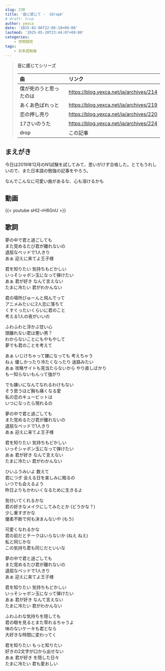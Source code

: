 ```yaml
---
slug: 230
title: '音に感じて - 《drop》'
# draft: true
author: yexca
date: '2025-02-06T22:06:10+09:00'
lastmod: '2025-05-20T23:44:07+09:00'
categories:
    - 学問探究
tags:
    - 日本語勉強
---
```


> **音に感じてシリーズ**
>
> | 曲 | リンク |
> |:-- | :-- |
> | 僕が死のうと思ったのは | <https://blog.yexca.net/ja/archives/214> |
> | あくあ色ぱれっと | <https://blog.yexca.net/ja/archives/219> |
> | 恋の押し売り | <https://blog.yexca.net/ja/archives/220> |
> | 17さいのうた | <https://blog.yexca.net/ja/archives/224> |
> | drop | この記事 |

## まえがき

今日は2019年12月のN1試験を試してみて、思いがけず合格した。とてもうれしいので、また日本語の勉強の記事をやろう。

なんでこんなに可愛い曲があるな、心も溶けるかも

## 動画

{{< youtube sHl2-rH6GnU >}}

## 歌詞

夢の中で君と過ごしても  
また覚めるたび君が離れないの  
退屈なベッドで1人きり  
あぁ 迎えに来てよ王子様

君を知りたい 気持ちもどかしい  
いっそシャボン玉になって弾けたい  
あぁ 君が好き なんて言えない  
たまに冷たい 君がわかんない

君の場所びゅーんと飛んでって  
アニメみたいに2人恋に落ちて  
くすぐったいくらいに君のこと  
考える1人の夜がいいの

ふわふわと浮かぶ甘い心  
頭離れない君は悪い男？  
わからないことにもやもやして  
夢でも君のことを考えて

あぁ いじけちゃって嫌になっても 考えちゃう  
ねぇ 優しかったり冷たくなったり 迷路みたい  
あぁ 攻略サイトも見当たらないから やり直しばかり  
もー知らないもんって強がり

でも嫌いになんてなれるわけもない  
そう思うほど胸も痛くなる愛  
私の恋のキュービットは  
いつになったら現れるの

夢の中で君と過ごしても  
また覚めるたび君が離れないの  
退屈なベッドで1人きり  
あぁ 迎えに来てよ王子様

君を知りたい 気持ちもどかしい  
いっそシャボン玉になって弾けたい  
あぁ 君が好き なんて言えない  
たまに冷たい 君がわかんない

ひいふうみいよ 数えて  
君につぎ 会える日を楽しみに眠るの  
いつでも会えるよう  
昨日よりもかわいくなるために生きるよ

気付いてくれるかな  
君の好きなメイクにしてみたとか (どうかな？)  
少し重すぎかな  
優柔不断で何も決まんないや (もう)

可愛くなれるかな  
君の前だとチークはいらないか (ねえ ねえ)  
私と同じかな  
この気持ち君も同じだといいな

夢の中で君と過ごしても  
また覚めるたび君が離れないの  
退屈なベッドで1人きり  
あぁ 迎えに来てよ王子様

君を知りたい 気持ちもどかしい  
いっそシャボン玉になって弾けたい  
あぁ 君が好き なんて言えない  
たまに冷たい 君がわかんない

ふわふわな気持ちを隠しても  
君の眼を見るとまた零れるちゃうよ  
味のないケーキも君となら  
大好きな時間に変わってく

君を知りたい もっと知りたい  
好きの2文字が口から出せない  
あぁ 君が好き を隠した日々  
たまに冷たい 君も愛おしい
